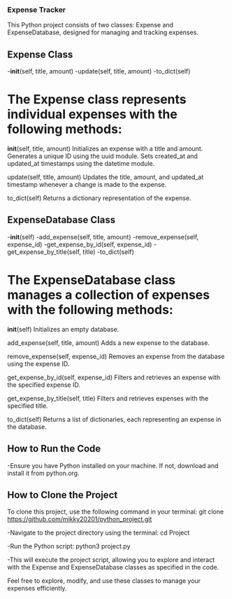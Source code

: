 ### Expense Tracker
This Python project consists of two classes: Expense and ExpenseDatabase, designed for managing and tracking expenses.

## Expense Class
-__init__(self, title, amount)
-update(self, title, amount)
-to_dict(self)

# The Expense class represents individual expenses with the following methods:

__init__(self, title, amount)
Initializes an expense with a title and amount. Generates a unique ID using the uuid module. Sets created_at and updated_at timestamps using the datetime module.

update(self, title, amount)
Updates the title, amount, and updated_at timestamp whenever a change is made to the expense.

to_dict(self)
Returns a dictionary representation of the expense.

## ExpenseDatabase Class

-__init__(self)
-add_expense(self, title, amount)
-remove_expense(self, expense_id)
-get_expense_by_id(self, expense_id)
-get_expense_by_title(self, title)
-to_dict(self)

# The ExpenseDatabase class manages a collection of expenses with the following methods:

__init__(self)
Initializes an empty database.

add_expense(self, title, amount)
Adds a new expense to the database.

remove_expense(self, expense_id)
Removes an expense from the database using the expense ID.

get_expense_by_id(self, expense_id)
Filters and retrieves an expense with the specified expense ID.

get_expense_by_title(self, title)
Filters and retrieves expenses with the specified title.

to_dict(self)
Returns a list of dictionaries, each representing an expense in the database.

## How to Run the Code
-Ensure you have Python installed on your machine. If not, download and install it from python.org.

## How to Clone the Project
To clone this project, use the following command in your terminal:
git clone https://github.com/mikky20201/python_project.git

-Navigate to the project directory using the terminal:
cd Project

-Run the Python script:
python3 project.py

-This will execute the project script, allowing you to explore and interact with the Expense and ExpenseDatabase classes as specified in the code.

Feel free to explore, modify, and use these classes to manage your expenses efficiently.
